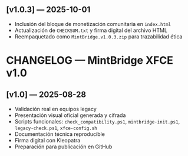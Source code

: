 ## [v1.0.3] — 2025-10-01
- Inclusión del bloque de monetización comunitaria en `index.html`
- Actualización de `CHECKSUM.txt` y firma digital del archivo HTML
- Reempaquetado como `MintBridge.v1.0.3.zip` para trazabilidad ética
# CHANGELOG — MintBridge XFCE v1.0

## [v1.0] — 2025-08-28
- Validación real en equipos legacy
- Presentación visual oficial generada y cifrada
- Scripts funcionales: `check_compatibility.ps1`, `mintbridge-init.ps1`, `legacy-check.ps1`, `xfce-config.sh`
- Documentación técnica reproducible
- Firma digital con Kleopatra
- Preparación para publicación en GitHub
